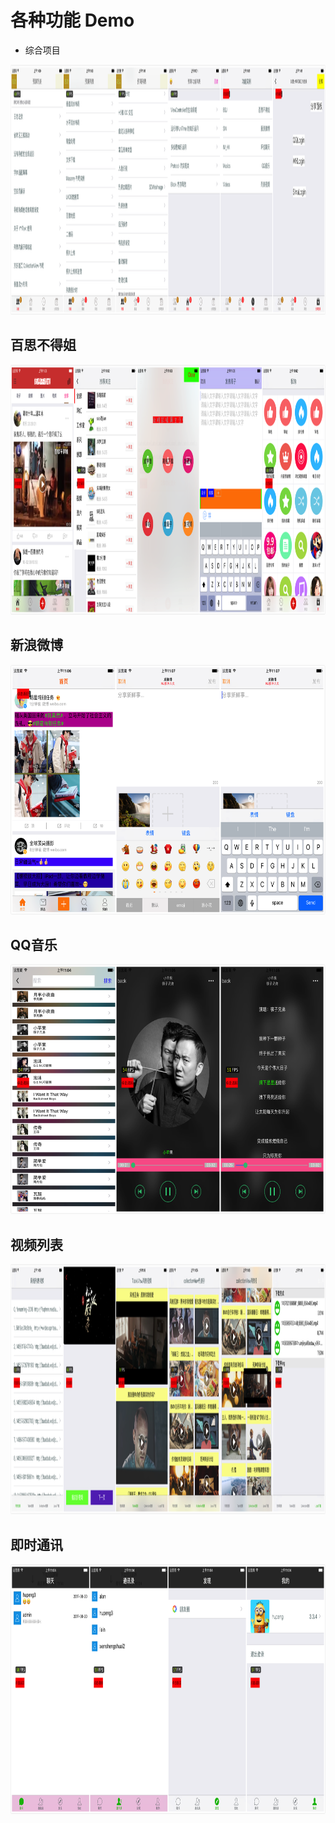 # 各种功能 Demo

- 综合项目

<img src="./images/zhxm.png" width="1200" height="400">


## 百思不得姐
<img src="./images/bsj.png" width="1200" height="400">

## 新浪微博
<img src="./images/wb.png" width="600" height="400">

## QQ音乐
<img src="./images/qqm.png" width="600" height="400">

## 视频列表
<img src="./images/sp.png" width="1200" height="400">

## 即时通讯
<img src="./images/wx.png" width="800" height="400">




